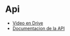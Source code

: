 # Api

- [Video en Drive](https://drive.google.com/file/d/1WNKAtgl20iroGcq_kr-W0YOnWxLpkbW7/view?usp=drive_link)
- [Documentacion de la API](https://rickandmortyapi.com)
